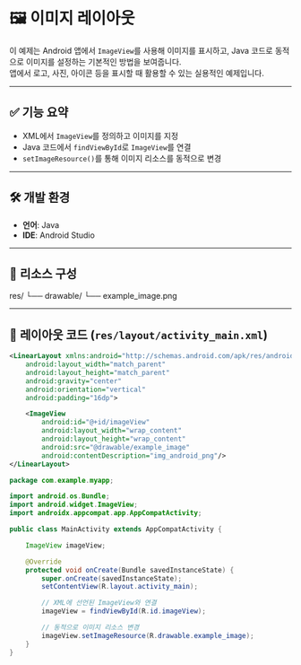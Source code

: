 # 🖼️ 이미지 레이아웃

이 예제는 Android 앱에서 `ImageView`를 사용해 이미지를 표시하고, Java 코드로 동적으로 이미지를 설정하는 기본적인 방법을 보여줍니다.  
앱에서 로고, 사진, 아이콘 등을 표시할 때 활용할 수 있는 실용적인 예제입니다.

---

## ✅ 기능 요약

- XML에서 `ImageView`를 정의하고 이미지를 지정
- Java 코드에서 `findViewById`로 `ImageView`를 연결
- `setImageResource()`를 통해 이미지 리소스를 동적으로 변경

---

## 🛠️ 개발 환경

- **언어**: Java  
- **IDE**: Android Studio 

---

## 📂 리소스 구성

res/<nbr>
 └── drawable/<nbr>
      └── example_image.png<nbr>

---

## 🧩 레이아웃 코드 (`res/layout/activity_main.xml`)

```xml
<LinearLayout xmlns:android="http://schemas.android.com/apk/res/android"
    android:layout_width="match_parent"
    android:layout_height="match_parent"
    android:gravity="center"
    android:orientation="vertical"
    android:padding="16dp">

    <ImageView
        android:id="@+id/imageView"
        android:layout_width="wrap_content"
        android:layout_height="wrap_content"
        android:src="@drawable/example_image"
        android:contentDescription="img_android_png"/>
</LinearLayout>
```
```java
package com.example.myapp;

import android.os.Bundle;
import android.widget.ImageView;
import androidx.appcompat.app.AppCompatActivity;

public class MainActivity extends AppCompatActivity {

    ImageView imageView;

    @Override
    protected void onCreate(Bundle savedInstanceState) {
        super.onCreate(savedInstanceState);
        setContentView(R.layout.activity_main);

        // XML에 선언된 ImageView와 연결
        imageView = findViewById(R.id.imageView);

        // 동적으로 이미지 리소스 변경
        imageView.setImageResource(R.drawable.example_image);
    }
}
```
